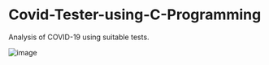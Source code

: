 # Covid-Tester-using-C-Programming
Analysis of COVID-19 using suitable tests.


![image](https://user-images.githubusercontent.com/75248828/199790579-a1b9310c-f623-4b16-b28b-59ed1ed25464.png)

